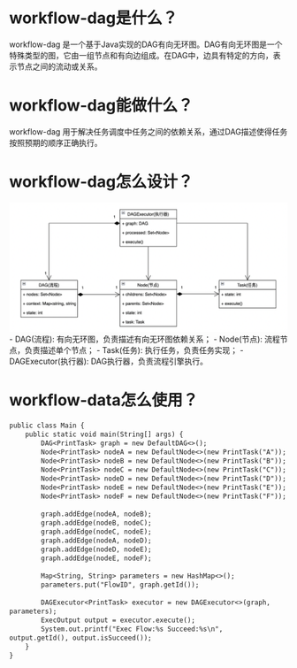 # workflow-dag是什么？
workflow-dag 是一个基于Java实现的DAG有向无环图。DAG有向无环图是一个特殊类型的图，它由一组节点和有向边组成。在DAG中，边具有特定的方向，表示节点之间的流动或关系。


# workflow-dag能做什么？
workflow-dag 用于解决任务调度中任务之间的依赖关系，通过DAG描述使得任务按照预期的顺序正确执行。


# workflow-dag怎么设计？
<img width="796" alt="image" src="https://github.com/AaronSheng/workflow-dag/blob/master/src/main/resources/domain.png">
- DAG(流程): 有向无环图，负责描述有向无环图依赖关系；
- Node(节点): 流程节点，负责描述单个节点；
- Task(任务): 执行任务，负责任务实现；
- DAGExecutor(执行器): DAG执行器，负责流程引擎执行。

# workflow-data怎么使用？
```
public class Main {
    public static void main(String[] args) {
        DAG<PrintTask> graph = new DefaultDAG<>();
        Node<PrintTask> nodeA = new DefaultNode<>(new PrintTask("A"));
        Node<PrintTask> nodeB = new DefaultNode<>(new PrintTask("B"));
        Node<PrintTask> nodeC = new DefaultNode<>(new PrintTask("C"));
        Node<PrintTask> nodeD = new DefaultNode<>(new PrintTask("D"));
        Node<PrintTask> nodeE = new DefaultNode<>(new PrintTask("E"));
        Node<PrintTask> nodeF = new DefaultNode<>(new PrintTask("F"));

        graph.addEdge(nodeA, nodeB);
        graph.addEdge(nodeB, nodeC);
        graph.addEdge(nodeC, nodeE);
        graph.addEdge(nodeA, nodeD);
        graph.addEdge(nodeD, nodeE);
        graph.addEdge(nodeE, nodeF);

        Map<String, String> parameters = new HashMap<>();
        parameters.put("FlowID", graph.getId());

        DAGExecutor<PrintTask> executor = new DAGExecutor<>(graph, parameters);
        ExecOutput output = executor.execute();
        System.out.printf("Exec Flow:%s Succeed:%s\n",  output.getId(), output.isSucceed());
    }
}
```

